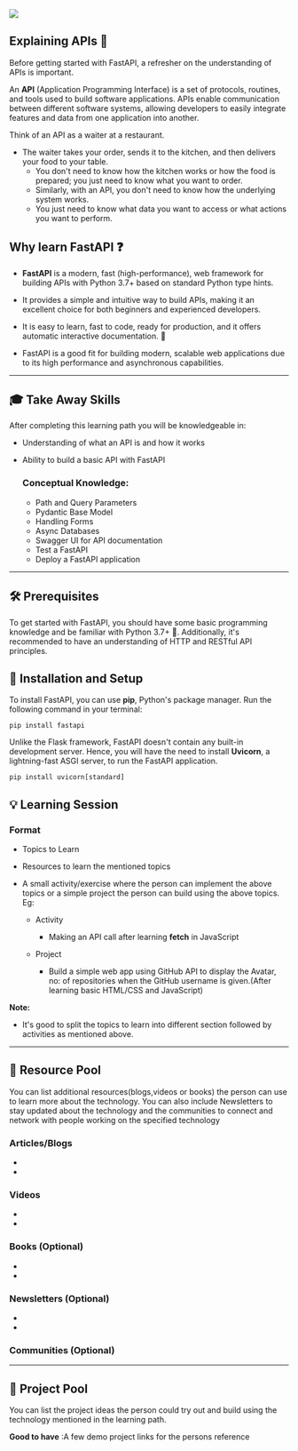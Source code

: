 <img src="https://warehouse-camo.ingress.cmh1.psfhosted.org/f6cae0b8a7814abdafd9c6de99569205b1fcc307/68747470733a2f2f666173746170692e7469616e676f6c6f2e636f6d2f696d672f6c6f676f2d6d617267696e2f6c6f676f2d7465616c2e706e67">

## Explaining APIs 🚀

Before getting started with FastAPI, a refresher on the understanding of APIs is important.

An **API** (Application Programming Interface) is a set of protocols, routines, and tools used to build software applications. APIs enable communication between different software systems, allowing developers to easily integrate features and data from one application into another.

Think of an API as a waiter at a restaurant.

- The waiter takes your order, sends it to the kitchen, and then delivers your food to your table.
  - You don't need to know how the kitchen works or how the food is prepared; you just need to know what you want to order.
  - Similarly, with an API, you don't need to know how the underlying system works.
  - You just need to know what data you want to access or what actions you want to perform.

## Why learn FastAPI ❓

- **FastAPI** is a modern, fast (high-performance), web framework for building APIs with Python 3.7+ based on standard Python type hints.

- It provides a simple and intuitive way to build APIs, making it an excellent choice for both beginners and experienced developers.

- It is easy to learn, fast to code, ready for production, and it offers automatic interactive documentation. 🤩

- FastAPI is a good fit for building modern, scalable web applications due to its high performance and asynchronous capabilities.

---

## 🎓 Take Away Skills

After completing this learning path you will be knowledgeable in:

- Understanding of what an API is and how it works
- Ability to build a basic API with FastAPI

  ### Conceptual Knowledge:

  - Path and Query Parameters
  - Pydantic Base Model
  - Handling Forms
  - Async Databases
  - Swagger UI for API documentation
  - Test a FastAPI
  - Deploy a FastAPI application

---

## 🛠️ Prerequisites

To get started with FastAPI, you should have some basic programming knowledge and be familiar with Python 3.7+ 🐍. Additionally, it's recommended to have an understanding of HTTP and RESTful API principles.

## 📲 Installation and Setup

To install FastAPI, you can use **pip**, Python's package manager. Run the following command in your terminal:

`pip install fastapi`

Unlike the Flask framework, FastAPI doesn't contain any built-in development server. Hence, you will have the need to install **Uvicorn**, a lightning-fast ASGI server, to run the FastAPI application.

`pip install uvicorn[standard]`

## 💡 Learning Session

### Format

- Topics to Learn
- Resources to learn the mentioned topics
- A small activity/exercise where the person can implement the above topics or a simple project the person can build using the above topics. Eg:

  - Activity

    - Making an API call after learning **fetch** in JavaScript

  - Project

    - Build a simple web app using GitHub API to display the Avatar, no: of repositories when the GitHub username is given.(After learning basic HTML/CSS and JavaScript)

**Note:**

- It's good to split the topics to learn into different section followed by activities as mentioned above.

---

## 🔖 Resource Pool

You can list additional resources(blogs,videos or books) the person can use to learn more about the technology. You can also include Newsletters to stay updated about the technology and the communities to connect and network with people working on the specified technology

### Articles/Blogs

-
-

### Videos

-
-

### Books (Optional)

-
-

### Newsletters (Optional)

-
-

### Communities (Optional)

---

## 🚀 Project Pool

You can list the project ideas the person could try out and build using the technology mentioned in the learning path.

**Good to have** :A few demo project links for the persons reference
